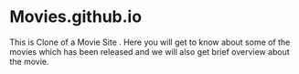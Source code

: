 # Movies.github.io
This is Clone of a Movie Site . Here you will get to know about some of the movies which has been released and we will also get brief overview about the movie.
